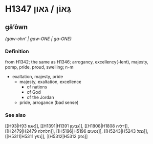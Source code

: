 # H1347 גָּאוֹן / גאון

## gâʼôwn

_(gaw-ohn' | ɡaw-ONE | ɡa-ONE)_

### Definition

from H1342; the same as H1346; arrogancy, excellency(-lent), majesty, pomp, pride, proud, swelling; n-m

- exaltation, majesty, pride
  - majesty, exaltation, excellence
    - of nations
    - of God
    - of the Jordan
  - pride, arrogance (bad sense)

### See also

[[H93|H93 אגוז]], [[H1391|H1391 גבעון]], [[H1808|H1808 דליה]], [[H2479|H2479 חלחלה]], [[H5196|H5196 נטעים]], [[H5243|H5243 נמל]], [[H5311|H5311 נפץ]], [[H5312|H5312 נפק]]

